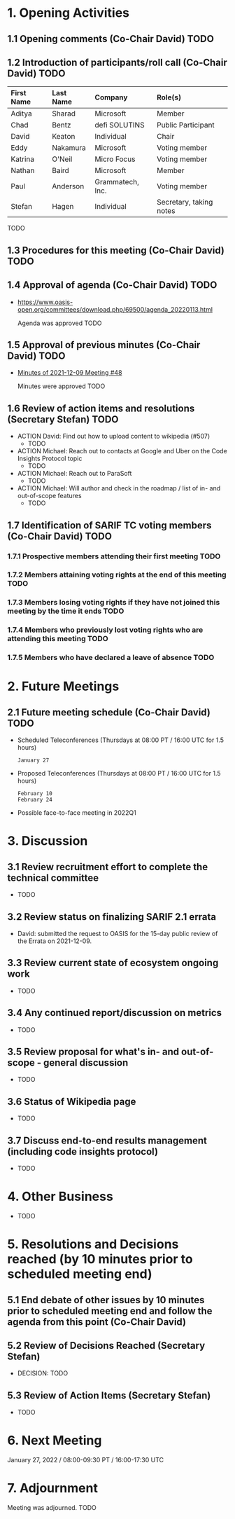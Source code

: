 # 1. Opening Activities

## 1.1 Opening comments (Co-Chair David) TODO

## 1.2 Introduction of participants/roll call (Co-Chair David) TODO

| First Name | Last Name | Company          | Role(s)                 |
| :--------- | :-------- | :--------------- | :---------------------- |
| Aditya     | Sharad    | Microsoft        | Member                  |
| Chad       | Bentz     | defi SOLUTINS    | Public Participant      |
| David      | Keaton    | Individual       | Chair                   |
| Eddy       | Nakamura  | Microsoft        | Voting member           |
| Katrina    | O'Neil    | Micro Focus      | Voting member           |
| Nathan     | Baird     | Microsoft        | Member                  |
| Paul       | Anderson  | Grammatech, Inc. | Voting member           |
| Stefan     | Hagen     | Individual       | Secretary, taking notes |

TODO

## 1.3 Procedures for this meeting (Co-Chair David) TODO

## 1.4 Approval of agenda (Co-Chair David) TODO

* https://www.oasis-open.org/committees/download.php/69500/agenda_20220113.html

  Agenda was approved TODO

## 1.5 Approval of previous minutes (Co-Chair David) TODO

* [Minutes of 2021-12-09 Meeting #48](https://www.oasis-open.org/committees/document.php?document_id=69499&wg_abbrev=sarif)

  Minutes were approved TODO

## 1.6 Review of action items and resolutions (Secretary Stefan) TODO

* ACTION David: Find out how to upload content to wikipedia (#507)
  - TODO
* ACTION Michael: Reach out to contacts at Google and Uber on the Code Insights Protocol topic
  - TODO
* ACTION Michael: Reach out to ParaSoft
  - TODO
* ACTION Michael: Will author and check in the roadmap / list of in- and out-of-scope features
  - TODO

## 1.7 Identification of SARIF TC voting members (Co-Chair David) TODO

### 1.7.1 Prospective members attending their first meeting TODO

### 1.7.2 Members attaining voting rights at the end of this meeting TODO

### 1.7.3 Members losing voting rights if they have not joined this meeting by the time it ends TODO

### 1.7.4 Members who previously lost voting rights who are attending this meeting TODO

### 1.7.5 Members who have declared a leave of absence TODO

# 2. Future Meetings

## 2.1 Future meeting schedule (Co-Chair David) TODO

* Scheduled Teleconferences (Thursdays at 08:00 PT / 16:00 UTC for 1.5 hours)
  ```
  January 27
  ```
* Proposed Teleconferences (Thursdays at 08:00 PT / 16:00 UTC for 1.5 hours)
  ```
  February 10
  February 24
  ```
* Possible face-to-face meeting in 2022Q1

# 3. Discussion

## 3.1 Review recruitment effort to complete the technical committee

* TODO

## 3.2 Review status on finalizing SARIF 2.1 errata

* David: submitted the request to OASIS for the 15-day public review of the Errata on 2021-12-09.

## 3.3 Review current state of ecosystem ongoing work

* TODO

## 3.4 Any continued report/discussion on metrics

* TODO

## 3.5 Review proposal for what's in- and out-of-scope - general discussion

* TODO

## 3.6 Status of Wikipedia page

* TODO

## 3.7 Discuss end-to-end results management (including code insights protocol)

* TODO

# 4. Other Business

* TODO

# 5. Resolutions and Decisions reached (by 10 minutes prior to scheduled meeting end)

## 5.1 End debate of other issues by 10 minutes prior to scheduled meeting end and follow the agenda from this point (Co-Chair David)

## 5.2 Review of Decisions Reached (Secretary Stefan)

* DECISION: TODO

## 5.3 Review of Action Items (Secretary Stefan)

* TODO

# 6. Next Meeting

January 27, 2022 / 08:00-09:30 PT / 16:00-17:30 UTC

# 7. Adjournment

Meeting was adjourned. TODO
